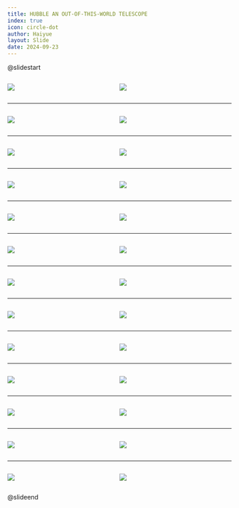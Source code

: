 ```yaml
---
title: HUBBLE AN OUT-OF-THIS-WORLD TELESCOPE
index: true
icon: circle-dot
author: Haiyue
layout: Slide
date: 2024-09-23
---
```

 
@slidestart

<div style="display:flex">
<div style="flex:1">

![](https://raw.githubusercontent.com/yclord/reading/refs/heads/master/english/Level-U/HUBBLE%20AN%20OUT-OF-THIS-WORLD%20TELESCOPE/001.webp)
</div>
<div style="flex:1">

![](https://raw.githubusercontent.com/yclord/reading/refs/heads/master/english/Level-U/HUBBLE%20AN%20OUT-OF-THIS-WORLD%20TELESCOPE/002.webp)
</div>
</div>

---

<div style="display:flex">
<div style="flex:1">

![](https://raw.githubusercontent.com/yclord/reading/refs/heads/master/english/Level-U/HUBBLE%20AN%20OUT-OF-THIS-WORLD%20TELESCOPE/003.webp)
</div>
<div style="flex:1">

![](https://raw.githubusercontent.com/yclord/reading/refs/heads/master/english/Level-U/HUBBLE%20AN%20OUT-OF-THIS-WORLD%20TELESCOPE/004.webp)
</div>
</div>

---

<div style="display:flex">
<div style="flex:1">

![](https://raw.githubusercontent.com/yclord/reading/refs/heads/master/english/Level-U/HUBBLE%20AN%20OUT-OF-THIS-WORLD%20TELESCOPE/005.webp)
</div>
<div style="flex:1">

![](https://raw.githubusercontent.com/yclord/reading/refs/heads/master/english/Level-U/HUBBLE%20AN%20OUT-OF-THIS-WORLD%20TELESCOPE/006.webp)
</div>
</div>

---

<div style="display:flex">
<div style="flex:1">

![](https://raw.githubusercontent.com/yclord/reading/refs/heads/master/english/Level-U/HUBBLE%20AN%20OUT-OF-THIS-WORLD%20TELESCOPE/007.webp)
</div>
<div style="flex:1">

![](https://raw.githubusercontent.com/yclord/reading/refs/heads/master/english/Level-U/HUBBLE%20AN%20OUT-OF-THIS-WORLD%20TELESCOPE/008.webp)
</div>
</div>

---

<div style="display:flex">
<div style="flex:1">

![](https://raw.githubusercontent.com/yclord/reading/refs/heads/master/english/Level-U/HUBBLE%20AN%20OUT-OF-THIS-WORLD%20TELESCOPE/009.webp)
</div>
<div style="flex:1">

![](https://raw.githubusercontent.com/yclord/reading/refs/heads/master/english/Level-U/HUBBLE%20AN%20OUT-OF-THIS-WORLD%20TELESCOPE/010.webp)
</div>
</div>

---

<div style="display:flex">
<div style="flex:1">

![](https://raw.githubusercontent.com/yclord/reading/refs/heads/master/english/Level-U/HUBBLE%20AN%20OUT-OF-THIS-WORLD%20TELESCOPE/011.webp)
</div>
<div style="flex:1">

![](https://raw.githubusercontent.com/yclord/reading/refs/heads/master/english/Level-U/HUBBLE%20AN%20OUT-OF-THIS-WORLD%20TELESCOPE/012.webp)
</div>
</div>

---

<div style="display:flex">
<div style="flex:1">

![](https://raw.githubusercontent.com/yclord/reading/refs/heads/master/english/Level-U/HUBBLE%20AN%20OUT-OF-THIS-WORLD%20TELESCOPE/013.webp)
</div>
<div style="flex:1">

![](https://raw.githubusercontent.com/yclord/reading/refs/heads/master/english/Level-U/HUBBLE%20AN%20OUT-OF-THIS-WORLD%20TELESCOPE/014.webp)
</div>
</div>

---

<div style="display:flex">
<div style="flex:1">

![](https://raw.githubusercontent.com/yclord/reading/refs/heads/master/english/Level-U/HUBBLE%20AN%20OUT-OF-THIS-WORLD%20TELESCOPE/015.webp)
</div>
<div style="flex:1">

![](https://raw.githubusercontent.com/yclord/reading/refs/heads/master/english/Level-U/HUBBLE%20AN%20OUT-OF-THIS-WORLD%20TELESCOPE/016.webp)
</div>
</div>

---

<div style="display:flex">
<div style="flex:1">

![](https://raw.githubusercontent.com/yclord/reading/refs/heads/master/english/Level-U/HUBBLE%20AN%20OUT-OF-THIS-WORLD%20TELESCOPE/017.webp)
</div>
<div style="flex:1">

![](https://raw.githubusercontent.com/yclord/reading/refs/heads/master/english/Level-U/HUBBLE%20AN%20OUT-OF-THIS-WORLD%20TELESCOPE/018.webp)
</div>
</div>

---

<div style="display:flex">
<div style="flex:1">

![](https://raw.githubusercontent.com/yclord/reading/refs/heads/master/english/Level-U/HUBBLE%20AN%20OUT-OF-THIS-WORLD%20TELESCOPE/019.webp)
</div>
<div style="flex:1">

![](https://raw.githubusercontent.com/yclord/reading/refs/heads/master/english/Level-U/HUBBLE%20AN%20OUT-OF-THIS-WORLD%20TELESCOPE/020.webp)
</div>
</div>

---

<div style="display:flex">
<div style="flex:1">

![](https://raw.githubusercontent.com/yclord/reading/refs/heads/master/english/Level-U/HUBBLE%20AN%20OUT-OF-THIS-WORLD%20TELESCOPE/021.webp)
</div>
<div style="flex:1">

![](https://raw.githubusercontent.com/yclord/reading/refs/heads/master/english/Level-U/HUBBLE%20AN%20OUT-OF-THIS-WORLD%20TELESCOPE/022.webp)
</div>
</div>

---

<div style="display:flex">
<div style="flex:1">

![](https://raw.githubusercontent.com/yclord/reading/refs/heads/master/english/Level-U/HUBBLE%20AN%20OUT-OF-THIS-WORLD%20TELESCOPE/023.webp)
</div>
<div style="flex:1">

![](https://raw.githubusercontent.com/yclord/reading/refs/heads/master/english/Level-U/HUBBLE%20AN%20OUT-OF-THIS-WORLD%20TELESCOPE/024.webp)
</div>
</div>

---

<div style="display:flex">
<div style="flex:1">

![](https://raw.githubusercontent.com/yclord/reading/refs/heads/master/english/Level-U/HUBBLE%20AN%20OUT-OF-THIS-WORLD%20TELESCOPE/025.webp)
</div>
<div style="flex:1">

![](https://raw.githubusercontent.com/yclord/reading/refs/heads/master/english/Level-U/HUBBLE%20AN%20OUT-OF-THIS-WORLD%20TELESCOPE/026.webp)
</div>
</div>

@slideend